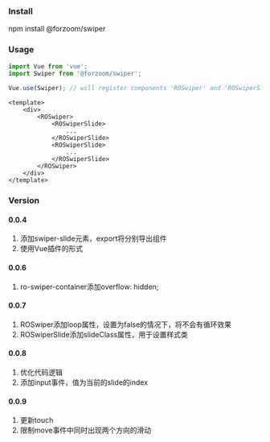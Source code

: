 ### Install

npm install @forzoom/swiper

### Usage

```javascript
import Vue from 'vue';
import Swiper from '@forzoom/swiper';

Vue.use(Swiper); // will register components 'ROSwiper' and 'ROSwiperSlide'
```

```
<template>
	<div>
		<ROSwiper>
			<ROSwiperSlide>
				...
			</ROSwiperSlide>
			<ROSwiperSlide>
				...
			</ROSwiperSlide>
		</ROSwiper>
	</div>
</template>
```

### Version

#### 0.0.4

1. 添加swiper-slide元素，export将分别导出组件
2. 使用Vue插件的形式

#### 0.0.6

1. ro-swiper-container添加overflow: hidden;

#### 0.0.7

1. ROSwiper添加loop属性，设置为false的情况下，将不会有循环效果
1. ROSwiperSlide添加slideClass属性，用于设置样式类

#### 0.0.8

1. 优化代码逻辑
1. 添加input事件，值为当前的slide的index

#### 0.0.9

1. 更新touch
1. 限制move事件中同时出现两个方向的滑动